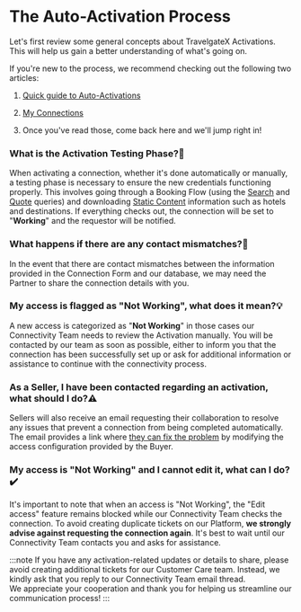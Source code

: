 ﻿---
sidebar_position: 8
---

# The Auto-Activation Process


Let's first review some general concepts about TravelgateX Activations. This will help us gain a better understanding of what's going on.

If you're new to the process, we recommend checking out the following two articles:

1. [Quick guide to Auto-Activations](https://knowledge.travelgate.com/auto-activations-quickguide)
1. [My Connections](https://knowledge.travelgate.com/my-connections)  

1. Once you've read those, come back here and we'll jump right in!

### What is the Activation Testing Phase?🚀
When activating a connection, whether it's done automatically or manually, a testing phase is necessary to ensure the new credentials functioning properly. This involves going through a Booking Flow (using the [Search](https://knowledge.travelgate.com/hotel-x-development-search-query) and [Quote](https://knowledge.travelgate.com/hotel-x-development-quote-query) queries) and downloading [Static Content](https://knowledge.travelgate.com/buying-on-travelgatex#hotel-x-development-static-content) information such as hotels and destinations. If everything checks out, the connection will be set to "**Working**" and the requestor will be notified. 

### What happens if there are any contact mismatches?🔎
In the event that there are contact mismatches between the information provided in the Connection Form and our database, we may need the Partner to share the connection details with you. 

### My access is flagged as "Not Working", what does it mean?💡
A new access is categorized as "**Not Working**" in those cases our Connectivity Team needs to review the Activation manually. You will be contacted by our team as soon as possible, either to inform you that the connection has been successfully set up or ask for additional information or assistance to continue with the connectivity process.

### As a Seller, I have been contacted regarding an activation, what should I do?⚠️
Sellers will also receive an email requesting their collaboration to resolve any issues that prevent a connection from being completed automatically. The email provides a link where [they can fix the problem](https://community.travelgatex.com/t/empower-your-selling-experience-with-our-latest-feature-manage-and-correct-failed-activations-as-a-seller/3724) by modifying the access configuration provided by the Buyer.
### My access is "Not Working" and I cannot edit it, what can I do?✔️
It's important to note that when an access is "Not Working", the "Edit access" feature remains blocked while our Connectivity Team checks the connection. To avoid creating duplicate tickets on our Platform, **we strongly advise against requesting the connection again**. It's best to wait until our Connectivity Team contacts you and asks for assistance. 
 

:::note
If you have any activation-related updates or details to share, please avoid creating additional tickets for our Customer Care team. Instead, we kindly ask that you reply to our Connectivity Team email thread.  
We appreciate your cooperation and thank you for helping us streamline our communication process!
:::
 